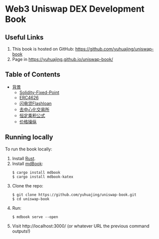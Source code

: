 #  Web3 Uniswap DEX Development Book

## Useful Links
1. This book is hosted on GitHub: <https://github.com/yuhuajing/uniswap-book>
2. Page in <https://yuhuajing.github.io/uniswap-book/>

## Table of Contents
- [背景]()
    - [Solidity-Fixed-Point](uniswap/background/solidity-fixed-point.md)
    - [ERC4626](uniswap/background/TokenVaults.md)
    - [闪电贷Flashloan](uniswap/background/Flashloan.md)
    - [去中心化交易所](uniswap/background/introduction-to-markets.md)
    - [恒定乘积公式](uniswap/background/constant-function-market-maker.md)
    - [价格操纵](uniswap/background/price-manipulation.md)

## Running locally

To run the book locally:
1. Install [Rust](https://www.rust-lang.org/).
1. Install [mdBook](https://github.com/rust-lang/mdBook):
    ```shell
    $ cargo install mdbook
    $ cargo install mdbook-katex
    ```
1. Clone the repo:
    ```shell
    $ git clone https://github.com/yuhuajing/uniswap-book.git
    $ cd uniswap-book
    ```
1. Run:
    ```shell
    $ mdbook serve --open
    ```
1. Visit http://localhost:3000/ (or whatever URL the previous command outputs!)
